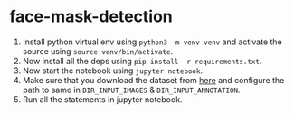 # face-mask-detection

1. Install python virtual env using `python3 -m venv venv` and activate the source using `source venv/bin/activate`.
2. Now install all the deps using `pip install -r requirements.txt`.
3. Now start the notebook using `jupyter notebook`.
4. Make sure that you download the dataset from [here](https://www.kaggle.com/andrewmvd/face-mask-detection) and configure the path to same in `DIR_INPUT_IMAGES` & `DIR_INPUT_ANNOTATION`.
5. Run all the statements in jupyter notebook.